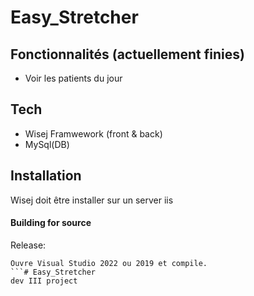 # Easy_Stretcher

## Fonctionnalités (actuellement finies)

- Voir les patients du jour

## Tech

- Wisej Framwework (front & back)
- MySql(DB)

## Installation

Wisej doit être installer sur un server iis

#### Building for source

Release:

```
Ouvre Visual Studio 2022 ou 2019 et compile.
```# Easy_Stretcher
dev III project
